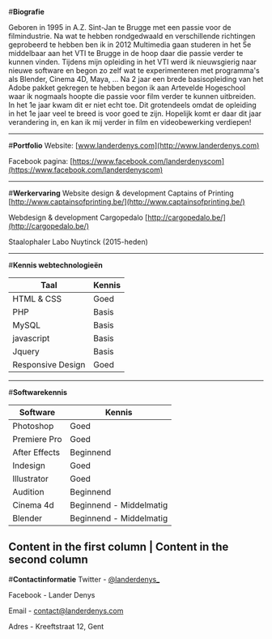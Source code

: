 #**Biografie**

Geboren in 1995 in A.Z. Sint-Jan te Brugge met een passie voor de filmindustrie. Na wat te hebben rondgedwaald en verschillende richtingen geprobeerd te hebben ben ik in 2012 Multimedia gaan studeren in het 5e middelbaar aan het VTI te Brugge in de hoop daar die passie verder te kunnen vinden. Tijdens mijn opleiding in het VTI werd ik nieuwsgierig naar nieuwe software en begon zo zelf wat te experimenteren met programma's als Blender, Cinema 4D, Maya, ... Na 2 jaar een brede basisopleiding van het Adobe pakket gekregen te hebben begon ik aan Artevelde Hogeschool waar ik nogmaals hoopte die passie voor film verder te kunnen uitbreiden. In het 1e jaar kwam dit er niet echt toe. Dit grotendeels omdat de opleiding in het 1e jaar veel te breed is voor goed te zijn. Hopelijk komt er daar dit jaar verandering in, en kan ik mij verder in film en videobewerking verdiepen!

----------

#**Portfolio**
Website:  [www.landerdenys.com](http://www.landerdenys.com)

Facebook pagina: [https://www.facebook.com/landerdenyscom](https://www.facebook.com/landerdenyscom)

----------

#**Werkervaring**
Website design & development Captains of Printing
[http://www.captainsofprinting.be/](http://www.captainsofprinting.be/)

Webdesign & development Cargopedalo
[http://cargopedalo.be/](http://cargopedalo.be/)

Staalophaler Labo Nuytinck (2015-heden)

----------

#**Kennis webtechnologieën**


Taal | Kennis
------------ | -------------
HTML & CSS| Goed
PHP| Basis
MySQL | Basis
javascript | Basis
Jquery | Basis
Responsive Design | Goed


----------
#**Softwarekennis**

Software | Kennis
------------ | -------------
Photoshop | Goed
Premiere Pro| Goed
After Effects | Beginnend
Indesign | Goed
Illustrator | Goed
Audition | Beginnend
Cinema 4d | Beginnend - Middelmatig
Blender | Beginnend - Middelmatig

Content in the first column | Content in the second column
----------
#**Contactinformatie**
Twitter - [@landerdenys_](https://twitter.com/landerdenys_)

Facebook - Lander Denys

Email - contact@landerdenys.com

Adres -  Kreeftstraat 12, Gent